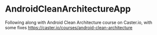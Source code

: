 # AndroidCleanArchitectureApp

Following along with Android Clean Architecture course on Caster.io, with some fixes
https://caster.io/courses/android-clean-architecture
